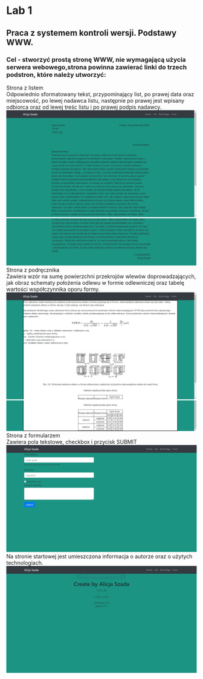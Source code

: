 # Lab 1
## Praca z systemem kontroli wersji. Podstawy WWW.
### Cel - stworzyć prostą stronę WWW, nie wymagającą użycia serwera webowego,strona powinna zawierać linki do trzech podstron, które należy utworzyć:
Strona z listem  
Odpowiednio sformatowany tekst, przypominający list, po prawej data oraz miejscowość, po lewej nadawca listu, następnie po prawej jest wpisany odbiorca oraz od lewej treśc listu i po prawej podpis nadawcy.
![](Screen/List1.jpg)
![](Screen/List2.jpg)  
Strona z podręcznika  
Zawiera wzór na sumę powierzchni przekrojów wlewów doprowadzających, jak obraz schematy położenia odlewu w formie odlewniczej oraz tabelę wartości współczynnika oporu formy.
![](Screen/BookPage.jpg)
![](Screen/BookPage2.jpg)  
Strona z formularzem  
Zawiera pola tekstowe, checkbox i przycisk SUBMIT
![](Screen/FormPage.jpg)  
Na stronie startowej jest umieszczona informacja o autorze oraz o użytych technologiach.
![](Screen/HomePage.jpg)